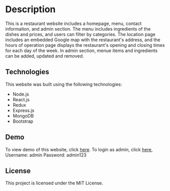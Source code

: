 # Description

This is a restaurant website includes a homepage, menu, contact informaiton, and admin section. The menu includes ingredients of the dishes and prices, and users can filter by categories. The location page includes an embedded Google map with the restaurant's address, and the hours of operation page displays the restaurant's opening and closing times for each day of the week. In admin section, menue items and ingredients can be added, updated and removed.

## Technologies

This website was built using the following technologies:

* Node.js
* React.js
* Redux
* Express.js
* MongoDB
* Bootstrap

## Demo

To view demo of this website, click [here](http://54.206.204.237).
To login as admin, click [here](http://54.206.204.237/login),
Username: admin
Password: admin123

## License
This project is licensed under the MIT License.
